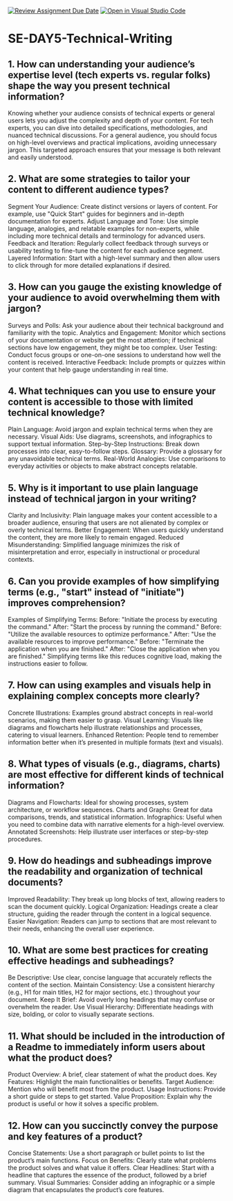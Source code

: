 [![Review Assignment Due Date](https://classroom.github.com/assets/deadline-readme-button-22041afd0340ce965d47ae6ef1cefeee28c7c493a6346c4f15d667ab976d596c.svg)](https://classroom.github.com/a/zsAR-pyY)
[![Open in Visual Studio Code](https://classroom.github.com/assets/open-in-vscode-2e0aaae1b6195c2367325f4f02e2d04e9abb55f0b24a779b69b11b9e10269abc.svg)](https://classroom.github.com/online_ide?assignment_repo_id=18590222&assignment_repo_type=AssignmentRepo)
# SE-DAY5-Technical-Writing
## 1. How can understanding your audience’s expertise level (tech experts vs. regular folks) shape the way you present technical information?
Knowing whether your audience consists of technical experts or general users lets you adjust the complexity and depth of your content. For tech experts, you can dive into detailed specifications, methodologies, and nuanced technical discussions. For a general audience, you should focus on high-level overviews and practical implications, avoiding unnecessary jargon. This targeted approach ensures that your message is both relevant and easily understood.


## 2. What are some strategies to tailor your content to different audience types?
Segment Your Audience: Create distinct versions or layers of content. For example, use "Quick Start" guides for beginners and in-depth documentation for experts.
Adjust Language and Tone: Use simple language, analogies, and relatable examples for non-experts, while including more technical details and terminology for advanced users.
Feedback and Iteration: Regularly collect feedback through surveys or usability testing to fine-tune the content for each audience segment.
Layered Information: Start with a high-level summary and then allow users to click through for more detailed explanations if desired.

## 3. How can you gauge the existing knowledge of your audience to avoid overwhelming them with jargon?
Surveys and Polls: Ask your audience about their technical background and familiarity with the topic.
Analytics and Engagement: Monitor which sections of your documentation or website get the most attention; if technical sections have low engagement, they might be too complex.
User Testing: Conduct focus groups or one-on-one sessions to understand how well the content is received.
Interactive Feedback: Include prompts or quizzes within your content that help gauge understanding in real time.

## 4. What techniques can you use to ensure your content is accessible to those with limited technical knowledge?
Plain Language: Avoid jargon and explain technical terms when they are necessary.
Visual Aids: Use diagrams, screenshots, and infographics to support textual information.
Step-by-Step Instructions: Break down processes into clear, easy-to-follow steps.
Glossary: Provide a glossary for any unavoidable technical terms.
Real-World Analogies: Use comparisons to everyday activities or objects to make abstract concepts relatable.

## 5. Why is it important to use plain language instead of technical jargon in your writing?
Clarity and Inclusivity: Plain language makes your content accessible to a broader audience, ensuring that users are not alienated by complex or overly technical terms.
Better Engagement: When users quickly understand the content, they are more likely to remain engaged.
Reduced Misunderstanding: Simplified language minimizes the risk of misinterpretation and error, especially in instructional or procedural contexts.

## 6. Can you provide examples of how simplifying terms (e.g., "start" instead of "initiate") improves comprehension?
 Examples of Simplifying Terms:
Before: "Initiate the process by executing the command."
After: "Start the process by running the command."
Before: "Utilize the available resources to optimize performance."
After: "Use the available resources to improve performance."
Before: "Terminate the application when you are finished."
After: "Close the application when you are finished."
Simplifying terms like this reduces cognitive load, making the instructions easier to follow.

## 7. How can using examples and visuals help in explaining complex concepts more clearly?
Concrete Illustrations: Examples ground abstract concepts in real-world scenarios, making them easier to grasp.
Visual Learning: Visuals like diagrams and flowcharts help illustrate relationships and processes, catering to visual learners.
Enhanced Retention: People tend to remember information better when it’s presented in multiple formats (text and visuals).

## 8. What types of visuals (e.g., diagrams, charts) are most effective for different kinds of technical information?
Diagrams and Flowcharts: Ideal for showing processes, system architecture, or workflow sequences.
Charts and Graphs: Great for data comparisons, trends, and statistical information.
Infographics: Useful when you need to combine data with narrative elements for a high-level overview.
Annotated Screenshots: Help illustrate user interfaces or step-by-step procedures.

## 9. How do headings and subheadings improve the readability and organization of technical documents?
Improved Readability: They break up long blocks of text, allowing readers to scan the document quickly.
Logical Organization: Headings create a clear structure, guiding the reader through the content in a logical sequence.
Easier Navigation: Readers can jump to sections that are most relevant to their needs, enhancing the overall user experience.


## 10. What are some best practices for creating effective headings and subheadings?
Be Descriptive: Use clear, concise language that accurately reflects the content of the section.
Maintain Consistency: Use a consistent hierarchy (e.g., H1 for main titles, H2 for major sections, etc.) throughout your document.
Keep It Brief: Avoid overly long headings that may confuse or overwhelm the reader.
Use Visual Hierarchy: Differentiate headings with size, bolding, or color to visually separate sections.

## 11. What should be included in the introduction of a Readme to immediately inform users about what the product does?
Product Overview: A brief, clear statement of what the product does.
Key Features: Highlight the main functionalities or benefits.
Target Audience: Mention who will benefit most from the product.
Usage Instructions: Provide a short guide or steps to get started.
Value Proposition: Explain why the product is useful or how it solves a specific problem.

## 12. How can you succinctly convey the purpose and key features of a product?
Concise Statements: Use a short paragraph or bullet points to list the product’s main functions.
Focus on Benefits: Clearly state what problems the product solves and what value it offers.
Clear Headlines: Start with a headline that captures the essence of the product, followed by a brief summary.
Visual Summaries: Consider adding an infographic or a simple diagram that encapsulates the product’s core features.


